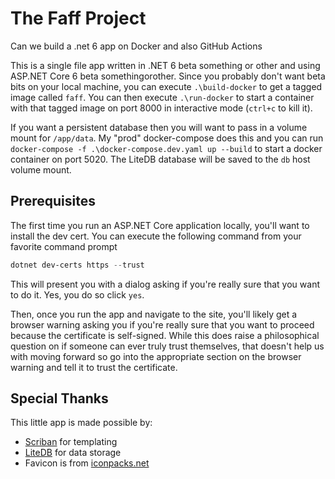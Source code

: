 # The Faff Project
Can we build a .net 6 app on Docker and also GitHub Actions

This is a single file app written in .NET 6 beta something or other and using ASP.NET Core 6 beta somethingorother. 
Since you probably don't want beta bits on your local machine, you can execute `.\build-docker` to get a tagged image called `faff`.
You can then execute `.\run-docker` to start a container with that tagged image on port 8000 in interactive mode (`ctrl+c` to kill it).

If you want a persistent database then you will want to pass in a volume mount for `/app/data`. My "prod" docker-compose does this and you can run `docker-compose -f .\docker-compose.dev.yaml up --build` 
to start a docker container on port 5020. The LiteDB database will be saved to the `db` host volume mount.

## Prerequisites

The first time you run an ASP.NET Core application locally, you'll want to install the dev cert. You can execute the following command from your favorite command prompt

```powershell
dotnet dev-certs https --trust
```

This will present you with a dialog asking if you're really sure that you want to do it. Yes, you do so click `yes`.

Then, once you run the app and navigate to the site, you'll likely get a browser warning asking you if you're really sure that you want to proceed because the certificate is self-signed. While this does raise
a philosophical question on if someone can ever truly trust themselves, that doesn't help us with moving forward so go into the appropriate section on the browser warning and tell it to trust the certificate.

## Special Thanks

This little app is made possible by:
- [Scriban](https://github.com/scriban/scriban) for templating
- [LiteDB](https://www.litedb.org) for data storage
- Favicon is from [iconpacks.net](https://www.iconpacks.net)